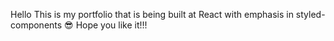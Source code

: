 
Hello This is my portfolio that is being built at React with emphasis in styled-components 😎
Hope you like it!!!
